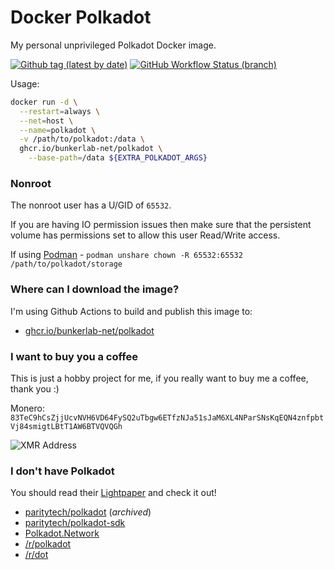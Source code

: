 # Docker Polkadot
My personal unprivileged Polkadot Docker image.

[![Github tag (latest by date)][github-tag-badge]][github-tag-link] [![GitHub Workflow Status (branch)][github-actions-badge]][github-actions-link]

Usage:
```sh
docker run -d \
  --restart=always \
  --net=host \
  --name=polkadot \
  -v /path/to/polkadot:/data \
  ghcr.io/bunkerlab-net/polkadot \
    --base-path=/data ${EXTRA_POLKADOT_ARGS}
```

### Nonroot
The nonroot user has a U/GID of `65532`.

If you are having IO permission issues then make sure that the persistent volume has permissions set to allow this user Read/Write access.

If using [Podman](https://podman.io/) - `podman unshare chown -R 65532:65532 /path/to/polkadot/storage`

### Where can I download the image?
I'm using Github Actions to build and publish this image to:
* [ghcr.io/bunkerlab-net/polkadot](https://ghcr.io/bunkerlab-net/polkadot)

### I want to buy you a coffee
This is just a hobby project for me, if you really want to buy me a coffee, thank you :)

Monero: `83TeC9hCsZjjUcvNVH6VD64FySQ2uTbgw6ETfzNJa51sJaM6XL4NParSNsKqEQN4znfpbtVj84smigtLBtT1AW6BTVQVQGh`

![XMR Address](https://api.qrserver.com/v1/create-qr-code/?data=83TeC9hCsZjjUcvNVH6VD64FySQ2uTbgw6ETfzNJa51sJaM6XL4NParSNsKqEQN4znfpbtVj84smigtLBtT1AW6BTVQVQGh&amp;size=150x150 "83TeC9hCsZjjUcvNVH6VD64FySQ2uTbgw6ETfzNJa51sJaM6XL4NParSNsKqEQN4znfpbtVj84smigtLBtT1AW6BTVQVQGh")

### I don't have Polkadot
You should read their [Lightpaper](https://polkadot.network/Polkadot-lightpaper.pdf) and check it out!
* [paritytech/polkadot](https://github.com/paritytech/polkadot) (_archived_)
* [paritytech/polkadot-sdk](https://github.com/paritytech/polkadot-sdk)
* [Polkadot.Network](https://polkadot.network/)
* [/r/polkadot](https://www.reddit.com/r/polkadot)
* [/r/dot](https://www.reddit.com/r/dot)


[github-tag-badge]: https://img.shields.io/github/v/tag/bunkerlab-net/docker-polkadot "Github tag (latest by date)"
[github-tag-link]: https://github.com/bunkerlab-net/docker-polkadot/tags
[github-actions-badge]: https://img.shields.io/github/actions/workflow/status/bunkerlab-net/docker-polkadot/docker.yml?branch=master "Github Workflow Status (master)"
[github-actions-link]: https://github.com/bunkerlab-net/docker-polkadot/actions?query=workflow%3ADocker
